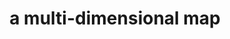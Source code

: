 ---
layout: page
title: a multi-dimensional map
description: Quantifying the Competitiveness of a Dataset in Relation to General Preferences
img: assets/img/publication_preview/hmp.JPG
redirect: /assert/pdf/hmp_VLDBJ.pdf
importance: 2
category: ongoing
---